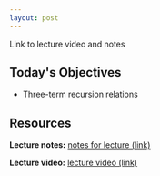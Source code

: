 ```yaml
---
layout: post
---
```


Link to lecture video and notes

## Today's Objectives

* Three-term recursion relations

## Resources
**Lecture notes:** <a target="_parent" href="https://wcasper.github.io/OPSFlectures/notes/lecture4.pdf">notes for lecture (link)</a>

**Lecture video:** <a target="_parent" href="https://youtu.be/WoF70w6IUso">lecture video (link)</a>


